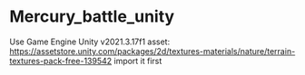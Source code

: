 # Mercury_battle_unity
Use Game Engine Unity v2021.3.17f1
asset: https://assetstore.unity.com/packages/2d/textures-materials/nature/terrain-textures-pack-free-139542 import it first
